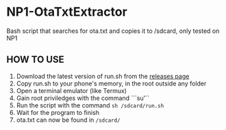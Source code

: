 # NP1-OtaTxtExtractor
Bash script that searches for ota.txt and copies it to /sdcard, only tested on NP1

HOW TO USE
-
1. Download the latest version of run.sh from the [releases page](https://github.com/LukeSkyD/NP1-OtaTxtExtractor/releases)
2. Copy run.sh to your phone's memory, in the root outside any folder
3. Open a terminal emulator (like Termux)
4. Gain root priviledges with the command ```su'``
5. Run the script with the command ```sh /sdcard/run.sh```
6. Wait for the program to finish
7. ota.txt can now be found in ```/sdcard/```
